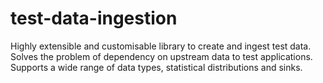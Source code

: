 # test-data-ingestion
Highly extensible and customisable library to create and ingest test data. Solves the problem of dependency on upstream data to test applications. Supports a wide range of data types, statistical distributions and sinks.
